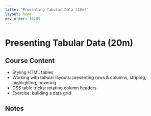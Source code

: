 ```yaml
---
title: "Presenting Tabular Data (20m)"
layout: home
nav_order: 10209
---
```


# Presenting Tabular Data (20m)

## Course Content

- Styling HTML tables
- Working with tabular layouts: presenting rows & columns, striping, highlighting, hovering
- CSS table tricks: rotating column headers
- Exercise: building a data grid

## Notes
